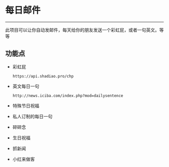 # 每日邮件

---

此项目可以让你自动发邮件，每天给你的朋友发送一个彩虹屁，或者一句英文。等等



## 功能点

- 彩虹屁

  ```
  https://api.shadiao.pro/chp
  ```

  

- 英文每日一句

  ```
  http://news.iciba.com/index.php?mod=dailysentence
  ```

  

- 特殊节日祝福

- 私人订制的每日一句

- 碎碎念

- 生日祝福

- 抓新闻

- 小红来做客









